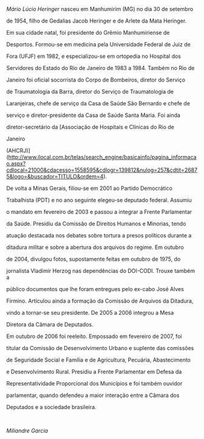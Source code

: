

 



*Mário Lúcio Heringer* nasceu em Manhumirim (MG) no dia 30 de setembro

de 1954, filho de Gedalias Jacob Heringer e de Arlete da Mata Heringer.



Em sua cidade natal, foi presidente do Grêmio Manhumiriense de

Desportos. Formou-se em medicina pela Universidade Federal de Juiz de

Fora (UFJF) em 1982, e especializou-se em ortopedia no Hospital dos

Servidores do Estado do Rio de Janeiro de 1983 a 1984. Também no Rio de

Janeiro foi oficial socorrista do Corpo de Bombeiros, diretor do Serviço

de Traumatologia da Barra, diretor do Serviço de Traumatologia de

Laranjeiras, chefe de serviço da Casa de Saúde São Bernardo e chefe de

serviço e diretor-presidente da Casa de Saúde Santa Maria. Foi ainda

diretor-secretário da [Associação de Hospitais e Clínicas do Rio de

Janeiro

(AHCRJ)](http://www.ilocal.com.br/telas/search_engine/basicainfo/pagina_informacao.aspx?cdlocal=21000&cdacesso=1558595&cdlogr=139812&nulog=257&cdtit=26875&logo=&buscador=TITULO&ordem=4).



De volta a Minas Gerais, filiou-se em 2001 ao Partido Democrático

Trabalhista (PDT) e no ano seguinte elegeu-se deputado federal. Assumiu

o mandato em fevereiro de 2003 e passou a integrar a Frente Parlamentar

da Saúde. Presidiu da Comissão de Direitos Humanos e Minorias, tendo

atuação destacada nos debates sobre tortura a presos políticos durante a

ditadura militar e sobre a abertura dos arquivos do regime. Em outubro

de 2004, divulgou fotos, supostamente feitas em outubro de 1975, do

jornalista Vladimir Herzog nas dependências do DOI-CODI. Trouxe também a

público documentos que lhe foram entregues pelo ex-cabo José Alves

Firmino. Articulou ainda a formação da Comissão de Arquivos da Ditadura,

vindo a tornar-se seu presidente. De 2005 a 2006 integrou a Mesa

Diretora da Câmara de Deputados.



Em outubro de 2006 foi reeleito. Empossado em fevereiro de 2007, foi

titular da Comissão de Desenvolvimento Urbano e suplente das comissões

de Seguridade Social e Família e de Agricultura, Pecuária, Abastecimento

e Desenvolvimento Rural. Presidiu a Frente Parlamentar em Defesa da

Representatividade Proporcional dos Municípios e foi também ouvidor

parlamentar, quando defendeu a maior interação entre a Câmara dos

Deputados e a sociedade brasileira.



 



*Miliandre Garcia*



 



